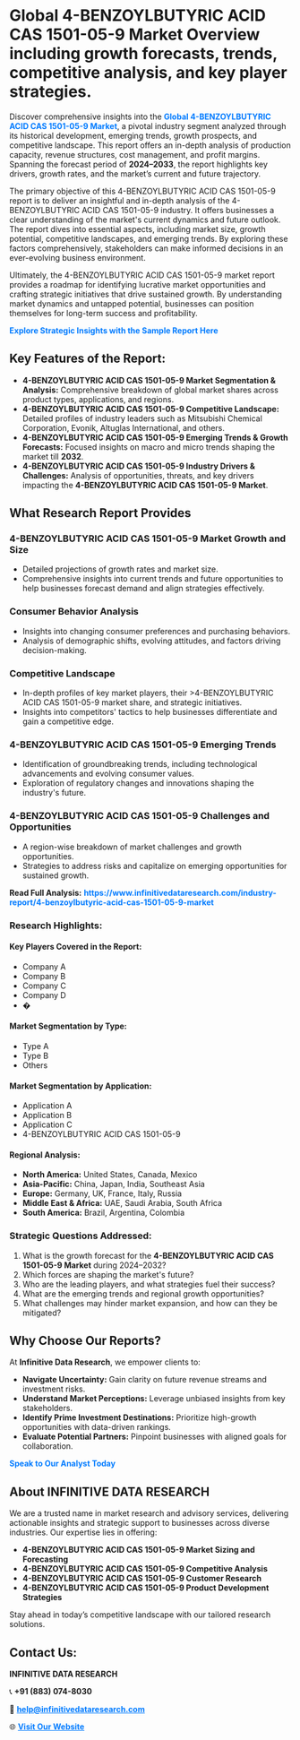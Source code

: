 <h1>Global 4-BENZOYLBUTYRIC ACID CAS 1501-05-9 Market Overview including growth forecasts, trends, competitive analysis, and key player strategies.</h1>
<p>
Discover comprehensive insights into the 
<a href="https://www.infinitivedataresearch.com/industry-report/4-benzoylbutyric-acid-cas-1501-05-9-market" rel="dofollow" style="color: #007BFF; text-decoration: none;"><strong>Global 4-BENZOYLBUTYRIC ACID CAS 1501-05-9 Market</strong></a>, a pivotal industry segment analyzed through its historical development, emerging trends, growth prospects, and competitive landscape. This report offers an in-depth analysis of production capacity, revenue structures, cost management, and profit margins. Spanning the forecast period of <strong>2024–2033</strong>, the report highlights key drivers, growth rates, and the market’s current and future trajectory.
</p>
<p>
The primary objective of this 4-BENZOYLBUTYRIC ACID CAS 1501-05-9 report is to deliver an insightful and in-depth analysis of the 4-BENZOYLBUTYRIC ACID CAS 1501-05-9 industry. It offers businesses a clear understanding of the market's current dynamics and future outlook. The report dives into essential aspects, including market size, growth potential, competitive landscapes, and emerging trends. By exploring these factors comprehensively, stakeholders can make informed decisions in an ever-evolving business environment.
</p>
<p>
Ultimately, the 4-BENZOYLBUTYRIC ACID CAS 1501-05-9 market report provides a roadmap for identifying lucrative market opportunities and crafting strategic initiatives that drive sustained growth. By understanding market dynamics and untapped potential, businesses can position themselves for long-term success and profitability.
</p>
<p>
<a href="https://www.infinitivedataresearch.com/request-sample/reportId=101925" style="color: #007BFF; text-decoration: none;"><strong>Explore Strategic Insights with the Sample Report Here</strong></a>
</p>

<h2>Key Features of the Report:</h2>
<ul>
<li><strong>4-BENZOYLBUTYRIC ACID CAS 1501-05-9 Market Segmentation & Analysis:</strong> Comprehensive breakdown of global market shares across product types, applications, and regions.</li>
<li><strong>4-BENZOYLBUTYRIC ACID CAS 1501-05-9 Competitive Landscape:</strong> Detailed profiles of industry leaders such as Mitsubishi Chemical Corporation, Evonik, Altuglas International, and others.</li>
<li><strong>4-BENZOYLBUTYRIC ACID CAS 1501-05-9 Emerging Trends & Growth Forecasts:</strong> Focused insights on macro and micro trends shaping the market till <strong>2032</strong>.</li>
<li><strong>4-BENZOYLBUTYRIC ACID CAS 1501-05-9 Industry Drivers & Challenges:</strong> Analysis of opportunities, threats, and key drivers impacting the <strong>4-BENZOYLBUTYRIC ACID CAS 1501-05-9 Market</strong>.</li>
</ul>

<h2>What Research Report Provides</h2>
<h3>4-BENZOYLBUTYRIC ACID CAS 1501-05-9 Market Growth and Size</h3>
<ul>
<li>Detailed projections of growth rates and market size.</li>
<li>Comprehensive insights into current trends and future opportunities to help businesses forecast demand and align strategies effectively.</li>
</ul>

<h3>Consumer Behavior Analysis</h3>
<ul>
<li>Insights into changing consumer preferences and purchasing behaviors.</li>
<li>Analysis of demographic shifts, evolving attitudes, and factors driving decision-making.</li>
</ul>

<h3>Competitive Landscape</h3>
<ul>
<li>In-depth profiles of key market players, their >4-BENZOYLBUTYRIC ACID CAS 1501-05-9 market share, and strategic initiatives.</li>
<li>Insights into competitors' tactics to help businesses differentiate and gain a competitive edge.</li>
</ul>

<h3>4-BENZOYLBUTYRIC ACID CAS 1501-05-9 Emerging Trends</h3>
<ul>
<li>Identification of groundbreaking trends, including technological advancements and evolving consumer values.</li>
<li>Exploration of regulatory changes and innovations shaping the industry's future.</li>
</ul>

<h3>4-BENZOYLBUTYRIC ACID CAS 1501-05-9 Challenges and Opportunities</h3>
<ul>
<li>A region-wise breakdown of market challenges and growth opportunities.</li>
<li>Strategies to address risks and capitalize on emerging opportunities for sustained growth.</li>
</ul>
<p><strong>Read Full Analysis:</strong> <a href="https://www.infinitivedataresearch.com/industry-report/4-benzoylbutyric-acid-cas-1501-05-9-market" rel="dofollow" style="color: #007BFF; text-decoration: none;"><strong>https://www.infinitivedataresearch.com/industry-report/4-benzoylbutyric-acid-cas-1501-05-9-market</strong></a></p>
<h3>Research Highlights:</h3>
<h4>Key Players Covered in the Report:</h4>
<ul><li>Company A</li><li>Company B</li><li>Company C</li><li>Company D</li><li>�</li></ul>
<h4>Market Segmentation by Type:</h4>
<ul><li>Type A</li><li>Type B</li><li>Others</li></ul>
<h4>Market Segmentation by Application:</h4>
<ul><li>Application A</li><li>Application B</li><li>Application C</li><li>4-BENZOYLBUTYRIC ACID CAS 1501-05-9</li></ul>

<h4>Regional Analysis:</h4>
<ul>
<li><strong>North America:</strong> United States, Canada, Mexico</li>
<li><strong>Asia-Pacific:</strong> China, Japan, India, Southeast Asia</li>
<li><strong>Europe:</strong> Germany, UK, France, Italy, Russia</li>
<li><strong>Middle East & Africa:</strong> UAE, Saudi Arabia, South Africa</li>
<li><strong>South America:</strong> Brazil, Argentina, Colombia</li>
</ul>

<h3>Strategic Questions Addressed:</h3>
<ol>
<li>What is the growth forecast for the <strong>4-BENZOYLBUTYRIC ACID CAS 1501-05-9 Market</strong> during 2024–2032?</li>
<li>Which forces are shaping the market's future?</li>
<li>Who are the leading players, and what strategies fuel their success?</li>
<li>What are the emerging trends and regional growth opportunities?</li>
<li>What challenges may hinder market expansion, and how can they be mitigated?</li>
</ol>

<h2>Why Choose Our Reports?</h2>
<p>At <strong>Infinitive Data Research</strong>, we empower clients to:</p>
<ul>
<li><strong>Navigate Uncertainty:</strong> Gain clarity on future revenue streams and investment risks.</li>
<li><strong>Understand Market Perceptions:</strong> Leverage unbiased insights from key stakeholders.</li>
<li><strong>Identify Prime Investment Destinations:</strong> Prioritize high-growth opportunities with data-driven rankings.</li>
<li><strong>Evaluate Potential Partners:</strong> Pinpoint businesses with aligned goals for collaboration.</li>
</ul>
<p><a href="https://www.infinitivedataresearch.com/industry-report/4-benzoylbutyric-acid-cas-1501-05-9-market" rel="dofollow" style="color: #007BFF; text-decoration: none;"><strong>Speak to Our Analyst Today</strong></a></p>

<h2>About INFINITIVE DATA RESEARCH</h2>
<p>We are a trusted name in market research and advisory services, delivering actionable insights and strategic support to businesses across diverse industries. Our expertise lies in offering:</p>
<ul>
<li><strong>4-BENZOYLBUTYRIC ACID CAS 1501-05-9 Market Sizing and Forecasting</strong></li>
<li><strong>4-BENZOYLBUTYRIC ACID CAS 1501-05-9 Competitive Analysis</strong></li>
<li><strong>4-BENZOYLBUTYRIC ACID CAS 1501-05-9 Customer Research</strong></li>
<li><strong>4-BENZOYLBUTYRIC ACID CAS 1501-05-9 Product Development Strategies</strong></li>
</ul>
<p>Stay ahead in today’s competitive landscape with our tailored research solutions.</p>

<h2>Contact Us:</h2>
<p><strong>INFINITIVE DATA RESEARCH</strong></p>
<p>📞 <strong>+91 (883) 074-8030</strong></p>
<p>📧 <strong><a href="mailto:help@infinitivedataresearch.com" style="color: #007BFF;">help@infinitivedataresearch.com</a></strong></p>
<p>🌐 <strong><a href="https://www.infinitivedataresearch.com" rel="dofollow" style="color: #007BFF;">Visit Our Website</a></strong></p>